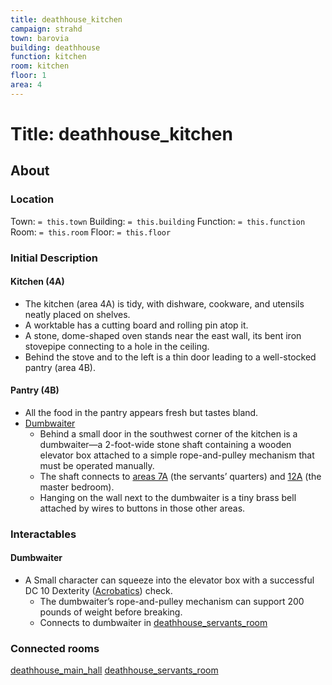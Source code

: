 ```yaml
---
title: deathhouse_kitchen
campaign: strahd
town: barovia
building: deathhouse
function: kitchen
room: kitchen
floor: 1
area: 4
---
```

# Title: deathhouse_kitchen
## About
### Location
Town: `= this.town`
Building: `= this.building`
Function: `= this.function`
Room: `= this.room`
Floor: `= this.floor` 
### Initial Description
#### Kitchen (4A)
- The kitchen (area 4A) is tidy, with dishware, cookware, and utensils neatly placed on shelves. 
- A worktable has a cutting board and rolling pin atop it. 
- A stone, dome-shaped oven stands near the east wall, its bent iron stovepipe connecting to a hole in the ceiling. 
- Behind the stove and to the left is a thin door leading to a well-stocked pantry (area 4B).
#### Pantry (4B)
- All the food in the pantry appears fresh but tastes bland.
- [Dumbwaiter](#Dumbwaiter)
	- Behind a small door in the southwest corner of the kitchen is a dumbwaiter—a 2-foot-wide stone shaft containing a wooden elevator box attached to a simple rope-and-pulley mechanism that must be operated manually. 
	- The shaft connects to [areas 7A](https://www.dndbeyond.com/sources/cos/appendix-b-death-house#7ServantsRoom "areas 7A") (the servants’ quarters) and [12A](https://www.dndbeyond.com/sources/cos/appendix-b-death-house#12MasterSuite "12A") (the master bedroom). 
	- Hanging on the wall next to the dumbwaiter is a tiny brass bell attached by wires to buttons in those other areas.
### Interactables
#### Dumbwaiter
- A Small character can squeeze into the elevator box with a successful DC 10 Dexterity ([Acrobatics](https://www.dndbeyond.com/compendium/rules/basic-rules/using-ability-scores#Acrobatics)) check.
	- The dumbwaiter’s rope-and-pulley mechanism can support 200 pounds of weight before breaking.
	- Connects to dumbwaiter in [deathhouse_servants_room](../floor2/deathhouse_servants_room.md)
### Connected rooms
[deathhouse_main_hall](deathhouse_main_hall.md)
[deathhouse_servants_room](../floor2/deathhouse_servants_room.md)